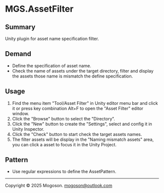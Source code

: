 ﻿# MGS.AssetFilter

## Summary
Unity plugin for asset name specification filter.

## Demand
- Define the specification of asset name.
- Check the name of assets under the target directory, filter and display the assets those name is mismatch the define specification.

## Usage
1. Find the menu item "Tool/Asset Filter" in Unity editor menu bar and click it or press key combination Alt+F to open the "Asset Filter" editor window.
2. Click the "Browse" button to select the "Directory".
3. Click the "New" button to create the "Settings", select and config it in Unity Inspector. 
4. Click the "Check" button to start check the target assets names.
5. The filter assets will be display in the "Naming mismatch assets" area, you can click a asset to focus it in the Unity Project.

## Pattern
- Use regular expressions to define the AssetPattern.

------

Copyright © 2025 Mogoson.	mogoson@outlook.com